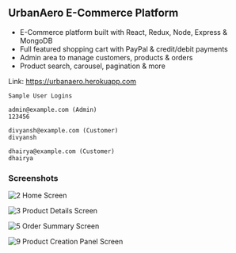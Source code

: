 ## UrbanAero E-Commerce Platform

* E-Commerce platform built with React, Redux, Node, Express & MongoDB
* Full featured shopping cart with PayPal & credit/debit payments
* Admin area to manage customers, products & orders
* Product search, carousel, pagination & more

Link: https://urbanaero.herokuapp.com


```
Sample User Logins

admin@example.com (Admin)
123456

divyansh@example.com (Customer)
divyansh

dhairya@example.com (Customer)
dhairya
```

### Screenshots
![2 Home Screen](https://user-images.githubusercontent.com/67057256/146945266-47984a89-4374-410f-9f7e-158e53b0d80f.png)

![3 Product Details Screen](https://user-images.githubusercontent.com/67057256/146945289-6b6dc9c7-c77a-4b54-9627-63ef70d364dc.png)

![5 Order Summary Screen](https://user-images.githubusercontent.com/67057256/146945340-e973fa36-8670-4b5a-9caf-314829d8189b.png)

![9 Product Creation Panel Screen](https://user-images.githubusercontent.com/67057256/146945379-bbbd2103-427a-49a3-b47c-806d2d0cf9b0.png)
